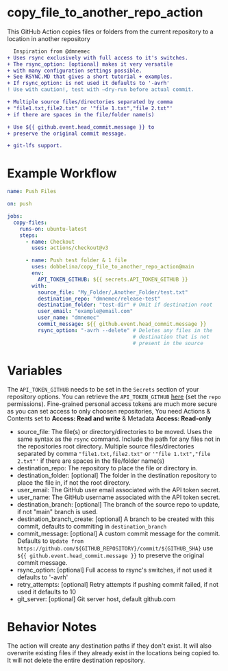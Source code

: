# copy_file_to_another_repo_action
This GitHub Action copies files or folders from the current repository to a location in another repository
 ```diff
   Inspiration from @dmnemec
 + Uses rsync exclusively with full access to it's switches.
 + The rsync_option: [optional] makes it very versatile
 + with many configuration settings possible. 
 + See RSYNC.MD that gives a short tutorial + examples.
 + If rsync_option: is not used it defaults to '-avrh'
 ! Use with caution!, test with –dry-run before actual commit.
 
 + Multiple source files/directories separated by comma
 + "file1.txt,file2.txt" or '"file 1.txt","file 2.txt"'
 + if there are spaces in the file/folder name(s)
 
 + Use ${{ github.event.head_commit.message }} to 
 + preserve the original commit message.
 
 + git-lfs support.
 ```
# Example Workflow
```yml
name: Push Files

on: push

jobs:
  copy-files:
    runs-on: ubuntu-latest
    steps:
      - name: Checkout
        uses: actions/checkout@v3

      - name: Push test folder & 1 file
        uses: dobbelina/copy_file_to_another_repo_action@main
        env:
          API_TOKEN_GITHUB: ${{ secrets.API_TOKEN_GITHUB }}
        with:
          source_file: "My_Folder/,Another_Folder/test.txt"
          destination_repo: "dmnemec/release-test"
          destination_folder: "test-dir" # Omit if destination root
          user_email: "example@email.com"
          user_name: "dmnemec"
          commit_message: ${{ github.event.head_commit.message }}
          rsync_option: "-avrh --delete" # Deletes any files in the 
                                         # destination that is not
                                         # present in the source 
 ```
# Variables

The `API_TOKEN_GITHUB` needs to be set in the `Secrets` section of your repository options. You can retrieve the `API_TOKEN_GITHUB` [here](https://github.com/settings/tokens) (set the `repo` permissions). Fine-grained personal access tokens are much more secure as you can set
access to only choosen repositories, You need Actions & Contents set to **Access: Read and write** & Metadata **Access: Read-only**

* source_file: The file(s) or directory/directories to be moved. Uses the same syntax as the `rsync` command. Include the path for any files not in the repositories root directory. Multiple source files/directories separated by comma 
`"file1.txt,file2.txt"` or `'"file 1.txt","file 2.txt"'` if there are spaces in the file/folder name(s)
* destination_repo: The repository to place the file or directory in.
* destination_folder: [optional] The folder in the destination repository to place the file in, if not the root directory.
* user_email: The GitHub user email associated with the API token secret.
* user_name: The GitHub username associated with the API token secret.
* destination_branch: [optional] The branch of the source repo to update, if not "main" branch is used.
* destination_branch_create: [optional] A branch to be created with this commit, defaults to commiting in `destination_branch`
* commit_message: [optional] A custom commit message for the commit. Defaults to `Update from https://github.com/${GITHUB_REPOSITORY}/commit/${GITHUB_SHA}` 
 use `${{ github.event.head_commit.message }}` to preserve the original commit message.
* rsync_option: [optional] Full access to rsync's switches, if not used it defaults to '-avrh'
* retry_attempts: [optional] Retry attempts if pushing commit failed, if not used it defaults to 10
* git_server: [optional] Git server host, default github.com

# Behavior Notes
The action will create any destination paths if they don't exist. It will also overwrite existing files if they already exist in the locations being copied to. It will not delete the entire destination repository.
